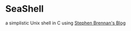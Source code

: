 # SeaShell

a simplistic Unix shell in C using [Stephen Brennan's Blog](https://brennan.io/2015/01/16/write-a-shell-in-c/)
